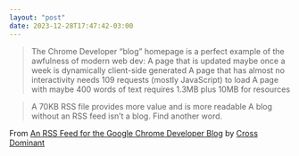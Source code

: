 ```yaml
---
layout: "post"
date: 2023-12-28T17:47:42-03:00
---
```


> The Chrome Developer “blog” homepage is a perfect example of the awfulness of modern web dev:
> A page that is updated maybe once a week is dynamically client-side generated
> A page that has almost no interactivity needs 109 requests (mostly JavaScript) to load
> A page with maybe 400 words of text requires 1.3MB plus 10MB for resources

> A 70KB RSS file provides more value and is more readable
> A blog without an RSS feed isn’t a blog. Find another word.

From [An RSS Feed for the Google Chrome Developer Blog](https://conoroneill.net/2023/12/12/rss-feed-for-the-google-developer-blog/) by [Cross Dominant](https://conoroneill.net/)
